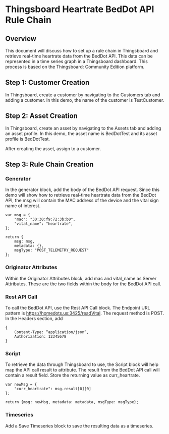 # Thingsboard Heartrate BedDot API Rule Chain

## Overview
This document will discuss how to set up a rule chain in Thingsboard and retrieve real-time heartrate data from the BedDot API. This data can be represented in a time series graph in a Thingsboard dashboard. This process is based on the Thingsboard: Community Edition platform.

## Step 1: Customer Creation
In Thingsboard, create a customer by navigating to the Customers tab and adding a customer. In this demo, the name of the customer is TestCustomer.

## Step 2: Asset Creation
In Thingsboard, create an asset by navigating to the Assets tab and adding an asset profile. In this demo, the asset name is BedDotTest and its asset profile is BedDotTest.

After creating the asset, assign to a customer.

## Step 3: Rule Chain Creation


### Generator
In the generator block, add the body of the BedDot API request. Since this demo will show how to retrieve real-time heartrate data from the BedDot API, the msg will contain the MAC address of the device and the vital sign name of interest.

```
var msg = {
    "mac": "30:30:f9:72:3b:b0",
    "vital_name": "heartrate",
};

return {
    msg: msg,
    metadata: {},
    msgType: "POST_TELEMETRY_REQUEST"
};
```

### Originator Attributes
Within the Originator Attributes block, add mac and vital_name as Server Attributes. These are the two fields within the body for the BedDot API call.

### Rest API Call
To call the BedDot API, use the Rest API Call block. The Endpoint URL pattern is https://homedots.us:3425/readVital. The request method is POST. In the Headers section, add 

```
{
    Content-Type: “application/json”,
    Authorization: 12345678
}
```

### Script
To retrieve the data through Thingsboard to use, the Script block will help map the API call result to attribute. The result from the BedDot API call will contain a result field. Store the returning value as curr_heartrate.

```
var newMsg = {
    "curr_heartrate": msg.result[0][0]
};

return {msg: newMsg, metadata: metadata, msgType: msgType};
```

### Timeseries
Add a Save Timeseries block to save the resulting data as a timeseries.
